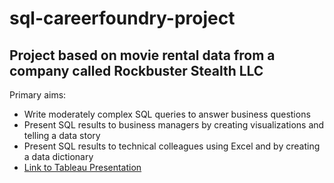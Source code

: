 # sql-careerfoundry-project
## Project based on movie rental data from a company called Rockbuster Stealth LLC
Primary aims:
- Write moderately complex SQL queries to answer business questions
- Present SQL results to business managers by creating visualizations and telling a data story
- Present SQL results to technical colleagues using Excel and by creating a data dictionary
- [Link to Tableau Presentation](https://public.tableau.com/profile/chad.stacey#!/vizhome/RockbusterPresentation_16082927125390/RBPresentation)
